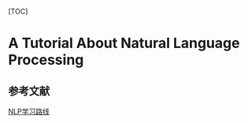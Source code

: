 [TOC]

# A Tutorial About Natural Language Processing

## 参考文献

[NLP学习路线](https://blog.csdn.net/asialee_bird/article/details/85702874)

